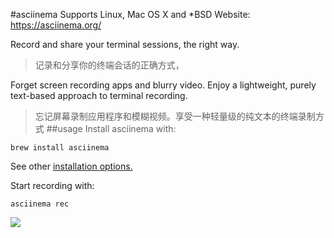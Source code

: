 #asciinema
Supports Linux, Mac OS X and *BSD
Website: https://asciinema.org/

Record and share your terminal sessions, the right way.
>记录和分享你的终端会话的正确方式， 

Forget screen recording apps and blurry video. Enjoy a lightweight, purely text-based approach to terminal recording.
>忘记屏幕录制应用程序和模糊视频。享受一种轻量级的纯文本的终端录制方式
##usage
Install asciinema with:

```
brew install asciinema
```

See other [installation options.](https://asciinema.org/docs/installation)

Start recording with:

```
asciinema rec
```

![](http://oy3mfxixl.bkt.clouddn.com/201712201553_333.png)